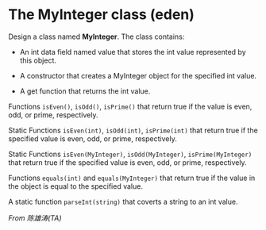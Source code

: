 # The MyInteger class (eden)

Design a class named **MyInteger**. The class contains:

 - An int data field named value that stores the int value represented by this object.

 - A constructor that creates a MyInteger object for the specified int value.

 - A get function that returns the int value.

Functions `isEven()`, `isOdd()`, `isPrime()` that return true if the value is even, odd, or prime, respectively.

Static Functions `isEven(int)`, `isOdd(int)`, `isPrime(int)` that return true if the specified value is even, odd, or prime, respectively.

Static Functions `isEven(MyInteger)`, `isOdd(MyInteger)`, `isPrime(MyInteger)` that return true if the specified value is even, odd, or prime, respectively.

Functions `equals(int)` and `equals(MyInteger)` that return true if the value in the object is equal to the specified value.

A static function `parseInt(string)` that coverts a string to an int value.

*From 陈雄涛(TA)*
